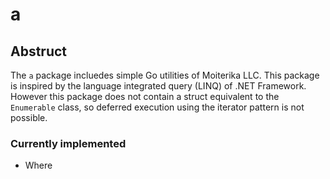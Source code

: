 # a

## Abstruct

The `a` package incluedes simple Go utilities of Moiterika LLC. 
This package is inspired by the language integrated query (LINQ) of .NET Framework. 
However this package does not contain a struct equivalent to the `Enumerable` class, so deferred execution using the iterator pattern is not possible. 

### Currently implemented

- Where

